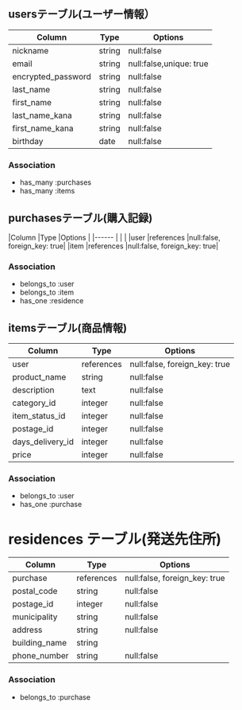 
## usersテーブル(ユーザー情報）

|Column             |Type  |Options                      |
|-----------        |----- |-----------------------------|
|nickname           |string|null:false                   |
|email              |string|null:false,unique: true      |
|encrypted_password |string|null:false                   |
|last_name          |string|null:false                   |
|first_name         |string|null:false                   |
|last_name_kana     |string|null:false                   |
|first_name_kana    |string|null:false                   |
|birthday	          | date |null:false                   |
### Association

- has_many :purchases
- has_many :items

## purchasesテーブル(購入記録)

|Column       |Type          |Options                      |
|------       |              |                             |
|user         |references    |null:false, foreign_key: true|
|item         |references    |null:false, foreign_key: true|
### Association

 - belongs_to :user
 - belongs_to :item
 - has_one :residence


## itemsテーブル(商品情報)
|Column             |Type           |Options                       |
|---------------    |------------   |-------------------------     |
|user               |references     |null:false, foreign_key: true |
|product_name       |string         |null:false                    |
|description        |text           |null:false                    |
|category_id        |integer        |null:false                    |
|item_status_id     |integer        |null:false                    |
|postage_id         |integer        |null:false                    |
|days_delivery_id   |integer        |null:false                    |
|price              |integer        |null:false                    |
### Association

- belongs_to :user
- has_one :purchase


# residences テーブル(発送先住所)
|Column             |Type           |Options                       |
|---------------    |------------   |-------------------------     |
|purchase           |references     |null:false, foreign_key: true |
|postal_code        |string         |null:false                    |
|postage_id         |integer        |null:false                    |
|municipality       |string         |null:false                    |
|address            |string         |null:false                    |
|building_name      |string         |                              |
|phone_number       |string         |null:false                    |
### Association

- belongs_to :purchase

